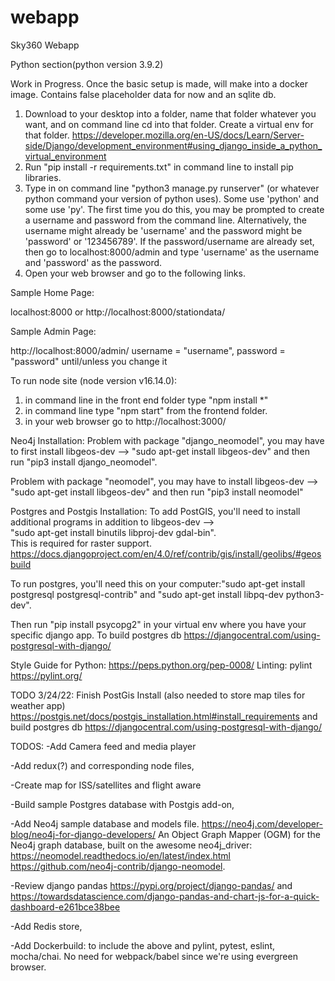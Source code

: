 # webapp
Sky360 Webapp

Python section(python version 3.9.2)

Work in Progress. Once the basic setup is made, will make into a docker image. Contains false placeholder data for now and an sqlite db. 

1. Download to your desktop into a folder, name that folder whatever you want, and on command line cd into that folder. Create a virtual env for that folder. https://developer.mozilla.org/en-US/docs/Learn/Server-side/Django/development_environment#using_django_inside_a_python_virtual_environment 
2. Run "pip install -r requirements.txt" in command line to install pip libraries.
3. Type in on command line "python3 manage.py runserver" (or whatever python command your version of python uses). Some use 'python' and some use 'py'. The first time you do this, you may be prompted to create a username and password from the command line. Alternatively, the username might already be 'username' and the password might be 'password' or '123456789'. If the password/username are already set, then go to localhost:8000/admin and type 'username' as the username and 'password' as the password.
4. Open your web browser and go to the following links.



Sample Home Page:

localhost:8000 or 
http://localhost:8000/stationdata/


Sample Admin Page:

http://localhost:8000/admin/
username = "username", password = "password" until/unless you change it


To run node site (node version v16.14.0):
1. in command line in the front end folder type "npm install *"
2. in command line type "npm start" from the frontend folder.
3. in your web browser go to http://localhost:3000/

Neo4j Installation:
Problem with package "django_neomodel", you may have to first install libgeos-dev --> "sudo apt-get install libgeos-dev" and then run "pip3 install django_neomodel".

Problem with package "neomodel", you may have to install libgeos-dev --> "sudo apt-get install libgeos-dev" and then run "pip3 install neomodel"

Postgres and Postgis Installation:
To add PostGIS, you'll need to install additional programs in addition to libgeos-dev -->  
"sudo apt-get install binutils libproj-dev gdal-bin".  
This is required for raster support.  
https://docs.djangoproject.com/en/4.0/ref/contrib/gis/install/geolibs/#geosbuild

To run postgres, you'll need this on your computer:"sudo apt-get install postgresql postgresql-contrib" and "sudo apt-get install libpq-dev python3-dev".

Then run "pip install psycopg2" in your virtual env where you have your specific django app. 
To build postgres db https://djangocentral.com/using-postgresql-with-django/



Style Guide for Python: https://peps.python.org/pep-0008/
Linting: pylint https://pylint.org/



TODO 3/24/22: 
Finish PostGis Install (also needed to store map tiles for weather app)
https://postgis.net/docs/postgis_installation.html#install_requirements
 and build postgres db https://djangocentral.com/using-postgresql-with-django/



TODOS:
-Add Camera feed and media player

-Add redux(?) and corresponding node files,

-Create map for ISS/satellites and flight aware

-Build sample Postgres database with Postgis add-on,

-Add Neo4j sample database and models file. 
https://neo4j.com/developer-blog/neo4j-for-django-developers/ 
An Object Graph Mapper (OGM) for the Neo4j graph database, built on the awesome neo4j_driver: https://neomodel.readthedocs.io/en/latest/index.html    
https://github.com/neo4j-contrib/django-neomodel.

-Review django pandas https://pypi.org/project/django-pandas/  and  https://towardsdatascience.com/django-pandas-and-chart-js-for-a-quick-dashboard-e261bce38bee

-Add Redis store,

-Add Dockerbuild: to include the above and pylint, pytest, eslint, mocha/chai. No need for webpack/babel since we're using evergreen browser.

